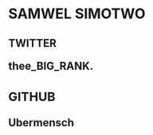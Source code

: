 <!DOCTYPE html>
<html>
<head>
<title>Page Title</title>
</head>
<body>

<h1>SAMWEL SIMOTWO</h1>
<h2>TWITTER<h/2>
<p>thee_BIG_RANK.</p>
<h3>GITHUB</h3>
<p2>Ubermensch<p2>

</body>
</html>
